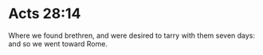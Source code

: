# Acts 28:14

Where we found brethren, and were desired to tarry with them seven days: and so we went toward Rome.